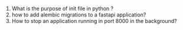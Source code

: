 
1) What is the purpose of init file in python ?
2) how to add alembic migrations to a fastapi application?
3) How to stop an application running in port 8000 in the background?
